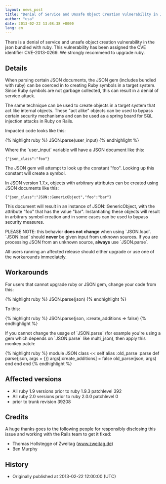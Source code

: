 ```yaml
---
layout: news_post
title: "Denial of Service and Unsafe Object Creation Vulnerability in JSON (CVE-2013-0269)"
author: "usa"
date: 2013-02-22 13:08:38 +0000
lang: en
---
```


There is a denial of service and unsafe object creation vulnerability in
the json bundled with ruby. This vulnerability has been assigned the CVE
identifier CVE-2013-0269. We strongly recommend to upgrade ruby.

## Details

When parsing certain JSON documents, the JSON gem (includes bundled with
ruby) can be coerced in to creating Ruby symbols in a target system.
Since Ruby symbols are not garbage collected, this can result in a
denial of service attack.

The same technique can be used to create objects in a target system that
act like internal objects. These \"act alike\" objects can be used to
bypass certain security mechanisms and can be used as a spring board for
SQL injection attacks in Ruby on Rails.

Impacted code looks like this:

{% highlight ruby %}
JSON.parse(user_input)
{% endhighlight %}

Where the \`user\_input\` variable will have a JSON document like this:

    {"json_class":"foo"}

The JSON gem will attempt to look up the constant \"foo\". Looking up
this constant will create a symbol.

In JSON version 1.7.x, objects with arbitrary attributes can be created
using JSON documents like this:

    {"json_class":"JSON::GenericObject","foo":"bar"}

This document will result in an instance of JSON::GenericObject, with
the attribute \"foo\" that has the value \"bar\". Instantiating these
objects will result in arbitrary symbol creation and in some cases can
be used to bypass security measures.

PLEASE NOTE: this behavior **does not change** when using \`JSON.load\`.
\`JSON.load\` should **never** be given input from unknown sources. If
you are processing JSON from an unknown source, **always** use
\`JSON.parse\`.

All users running an affected release should either upgrade or use one
of the workarounds immediately.

## Workarounds

For users that cannot upgrade ruby or JSON gem, change your code from
this:

{% highlight ruby %}
JSON.parse(json)
{% endhighlight %}

To this:

{% highlight ruby %}
JSON.parse(json, :create_additions => false)
{% endhighlight %}

If you cannot change the usage of \`JSON.parse\` (for example you\'re
using a gem which depends on \`JSON.parse\` like multi\_json), then
apply this monkey patch:

{% highlight ruby %}
module JSON
  class << self
    alias :old_parse :parse
    def parse(json, args = {})
      args[:create_additions] = false
      old_parse(json, args)
    end
  end
end
{% endhighlight %}

## Affected versions

* All ruby 1.9 versions prior to ruby 1.9.3 patchlevel 392
* All ruby 2.0 versions prior to ruby 2.0.0 patchlevel 0
* prior to trunk revision 39208

## Credits

A huge thanks goes to the following people for responsibly disclosing
this issue and working with the Rails team to get it fixed:

* Thomas Hollstegge of Zweitag (www.zweitag.de)
* Ben Murphy

## History

* Originally published at 2013-02-22 12:00:00 (UTC)
